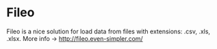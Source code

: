 # Fileo
Fileo is a nice solution for load data from files with extensions: .csv, .xls, .xlsx.
More info -> http://fileo.even-simpler.com/
